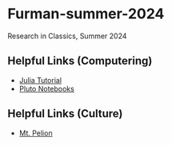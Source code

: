 # Furman-summer-2024
Research in Classics, Summer 2024

## Helpful Links (Computering)

- [Julia Tutorial](https://juliaacademy.com/courses/)
- [Pluto Notebooks](https://plutojl.org)

## Helpful Links (Culture)

- [Mt. Pelion](https://en.wikipedia.org/wiki/Pelion)
